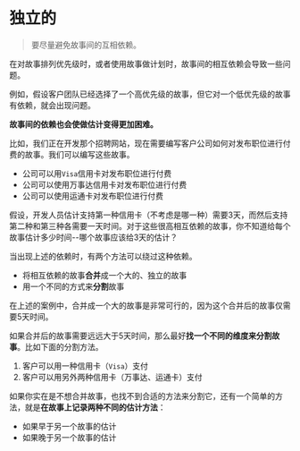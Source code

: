 # 独立的

> 要尽量避免故事间的互相依赖。

在对故事排列优先级时，或者使用故事做计划时，故事间的相互依赖会导致一些问题。

例如，假设客户团队已经选择了一个高优先级的故事，但它对一个低优先级的故事有依赖，就会出现问题。

**故事间的依赖也会使做估计变得更加困难。**

比如，我们正在开发那个招聘网站，现在需要编写客户公司如何对发布职位进行付费的故事。我们可以编写这些故事。

- 公司可以用`Visa`信用卡对发布职位进行付费
- 公司可以使用万事达信用卡对发布职位进行付费
- 公司可以使用运通卡对发布职位进行付费

假设，开发人员估计支持第一种信用卡（不考虑是哪一种）需要3天，而然后支持第二种和第三种各需要一天时间。对于这些很高相互依赖的故事，你不知道给每个故事估计多少时间--哪个故事应该给3天的估计？ 

当出现上述的依赖时，有两个方法可以绕过这种依赖。

- 将相互依赖的故事**合并**成一个大的、独立的故事
- 用一个不同的方式来**分割**故事

在上述的案例中，合并成一个大的故事是非常可行的，因为这个合并后的故事仅需要5天时间。

如果合并后的故事需要远远大于5天时间，那么最好**找一个不同的维度来分割故事**。比如下面的分割方法。

1. 客户可以用一种信用卡（`Visa`）支付
2. 客户可以用另外两种信用卡（万事达、运通卡）支付

如果你实在是不想合并故事，也找不到合适的方法来分割它，还有一个简单的方法，就是**在故事上记录两种不同的估计方法**：

- 如果早于另一个故事的估计
- 如果晚于另一个故事的估计